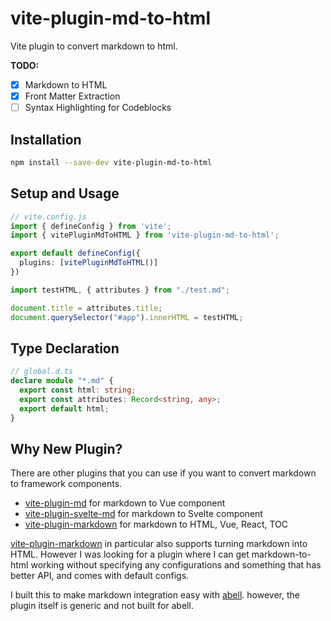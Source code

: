 # vite-plugin-md-to-html

Vite plugin to convert markdown to html.


**TODO:**
- [x] Markdown to HTML
- [x] Front Matter Extraction
- [ ] Syntax Highlighting for Codeblocks

## Installation

```sh
npm install --save-dev vite-plugin-md-to-html
```

## Setup and Usage

```ts
// vite.config.js
import { defineConfig } from 'vite';
import { vitePluginMdToHTML } from 'vite-plugin-md-to-html';

export default defineConfig({
  plugins: [vitePluginMdToHTML()]
})
```

```ts
import testHTML, { attributes } from "./test.md";

document.title = attributes.title;
document.querySelector("#app").innerHTML = testHTML;
```

## Type Declaration

```ts
// global.d.ts
declare module "*.md" {
  export const html: string;
  export const attributes: Record<string, any>;
  export default html;
}
```

## Why New Plugin?

There are other plugins that you can use if you want to convert markdown to framework components.
- [vite-plugin-md](https://www.npmjs.com/package/vite-plugin-md) for markdown to Vue component
- [vite-plugin-svelte-md](https://www.npmjs.com/package/vite-plugin-svelte-md) for markdown to Svelte component
- [vite-plugin-markdown](https://www.npmjs.com/package/vite-plugin-markdown) for markdown to HTML, Vue, React, TOC


[vite-plugin-markdown](https://www.npmjs.com/package/vite-plugin-markdown) in particular also supports turning markdown into HTML. However I was looking for a plugin where I can get markdown-to-html working without specifying any configurations and something that has better API, and comes with default configs.

I built this to make markdown integration easy with [abell](https://github.com/abelljs/abell). however, the plugin itself is generic and not built for abell.